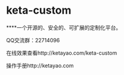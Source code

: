 keta-custom
===========

****一个开源的、安全的、可扩展的定制化平台。

QQ交流群：22714096

在线效果查看http://ketayao.com/keta-custom

操作手册http://ketayao.com
